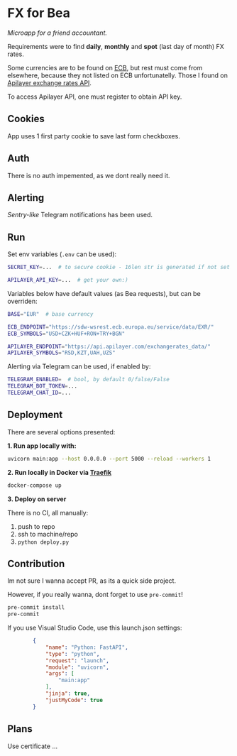 # FX for Bea

*Microapp for a friend accountant.*

Requirements were to find **daily**, **monthly** and **spot** (last day of month) FX rates.

Some currencies are to be found on [ECB](ecbapi), but rest must come from elsewhere, because they not listed on ECB unfortunatelly. Those I found on [Apilayer exchange rates API](apilayerapi).

To access Apilayer API, one must register to obtain API key.

## Cookies

App uses 1 first party cookie to save last form checkboxes.

## Auth

There is no auth impemented, as we dont really need it.

## Alerting

*Sentry-like* Telegram notifications has been used.

## Run

Set env variables (`.env` can be used):

```bash
SECRET_KEY=...  # to secure cookie - 16len str is generated if not set

APILAYER_API_KEY=...  # get your own:)
```

Variables below have default values (as Bea requests), but can be overriden:

```bash
BASE="EUR"  # base currency

ECB_ENDPOINT="https://sdw-wsrest.ecb.europa.eu/service/data/EXR/"
ECB_SYMBOLS="USD+CZK+HUF+RON+TRY+BGN"

APILAYER_ENDPOINT="https://api.apilayer.com/exchangerates_data/"
APILAYER_SYMBOLS="RSD,KZT,UAH,UZS"
```

Alerting via Telegram can be used, if enabled by:

```bash
TELEGRAM_ENABLED=  # bool, by default 0/false/False
TELEGRAM_BOT_TOKEN=...
TELEGRAM_CHAT_ID=...
```

## Deployment

There are several options presented:

**1. Run app locally with:**

```bash
uvicorn main:app --host 0.0.0.0 --port 5000 --reload --workers 1
```

**2. Run locally in Docker via [Traefik](traefik)**

```bash
docker-compose up
```

**3. Deploy on server**

There is no CI, all manually:

1. push to repo
1. ssh to machine/repo
1. `python deploy.py`

## Contribution

Im not sure I wanna accept PR, as its a quick side project.

However, if you really wanna, dont forget to use `pre-commit`!

```bash
pre-commit install
pre-commit
```

If you use Visual Studio Code, use this launch.json settings:

```json
        {
            "name": "Python: FastAPI",
            "type": "python",
            "request": "launch",
            "module": "uvicorn",
            "args": [
                "main:app"
            ],
            "jinja": true,
            "justMyCode": true
        }
```

## Plans

Use certificate ...

[ecbapi]: https://sdw-wsrest.ecb.europa.eu/help/
[apilayerapi]: https://apilayer.com/marketplace/exchangerates_data-api
[Traefik]: https://traefik.io

